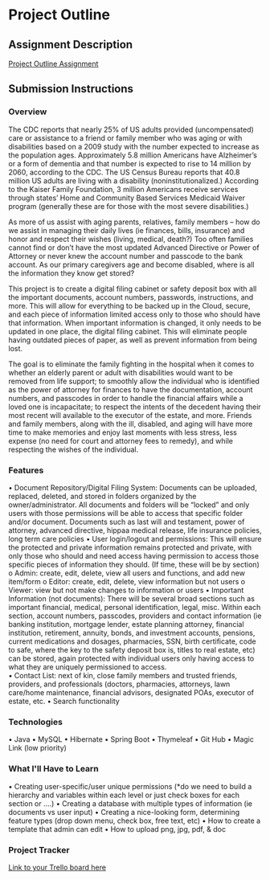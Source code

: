 # Project Outline



## Assignment Description
[Project Outline Assignment](https://education.launchcode.org/liftoff/modules/assignments/project-outline)

## Submission Instructions

### Overview
The CDC reports that nearly 25% of US adults provided (uncompensated) care or assistance to a friend or family member who was aging or with disabilities based on a 2009 study with the number expected to increase as the population ages.  Approximately 5.8 million Americans have Alzheimer’s or a form of dementia and that number is expected to rise to 14 million by 2060, according to the CDC. The US Census Bureau reports that 40.8 million US adults are living with a disability (noninstitutionalized.)  According to the Kaiser Family Foundation, 3 million Americans receive services through states’ Home and Community Based Services Medicaid Waiver program (generally these are for those with the most severe disabilities.)

As more of us assist with aging parents, relatives, family members – how do we assist in managing their daily lives (ie finances, bills, insurance) and honor and respect their wishes (living, medical, death?)  Too often families cannot find or don’t have the most updated Advanced Directive or Power of Attorney or never knew the account number and passcode to the bank account.  As our primary caregivers age and become disabled, where is all the information they know get stored?

This project is to create a digital filing cabinet or safety deposit box with all the important documents, account numbers, passwords, instructions, and more.  This will allow for everything to be backed up in the Cloud, secure, and each piece of information limited access only to those who should have that information.  When important information is changed, it only needs to be updated in one place, the digital filing cabinet.  This will eliminate people having outdated pieces of paper, as well as prevent information from being lost.

The goal is to eliminate the family fighting in the hospital when it comes to whether an elderly parent or adult with disabilities would want to be removed from life support; to smoothly allow the individual who is identified as the power of attorney for finances to have the documentation, account numbers, and passcodes in order to handle the financial affairs while a loved one is incapacitate; to respect the intents of the decedent having their most recent will available to the executor of the estate, and more.  Friends and family members, along with the ill, disabled, and aging will have more time to make memories and enjoy last moments with less stress, less expense (no need for court and attorney fees to remedy), and while respecting the wishes of the individual.
### Features
•	Document Repository/Digital Filing System: Documents can be uploaded, replaced, deleted, and stored in folders organized by the owner/administrator.  All documents and folders will be “locked” and only users with those permissions will be able to access that specific folder and/or document.  Documents such as last will and testament, power of attorney, advanced directive, hippaa medical release, life insurance policies, long term care policies
•	User login/logout and permissions: This will ensure the protected and private information remains protected and private, with only those who should and need access having permission to access those specific pieces of information they should.  (If time, these will be by section)
o	Admin: create, edit, delete, view all users and functions, and add new item/form
o	Editor: create, edit, delete, view information but not users
o	Viewer: view but not make changes to information or users
•	Important Information (not documents): There will be several broad sections such as important  financial, medical, personal identification, legal, misc.  Within each section, account numbers, passcodes, providers and contact information (ie banking institution, mortgage lender, estate planning attorney, financial institution, retirement, annuity, bonds, and investment accounts, pensions, current medications and dosages, pharmacies, SSN, birth certificate, code to safe, where the key to the safety deposit box is, titles to real estate, etc) can be stored, again protected with individual users only having access to what they are uniquely permissioned to access.  
•	Contact List: next of kin, close family members and trusted friends, providers, and professionals (doctors, pharmacies, attorneys, lawn care/home maintenance, financial advisors, designated POAs, executor of estate, etc.
•	Search functionality

### Technologies
•	Java
•	MySQL
•	Hibernate
•	Spring Boot
•	Thymeleaf
•	Git Hub
•	Magic Link (low priority)

### What I'll Have to Learn
•	Creating user-specific/user unique permissions (*do we need to build a hierarchy and variables within each level or just check boxes for each section or ….)
•	Creating a database with multiple types of information (ie documents vs user input)
•	Creating a nice-looking form, determining feature types (drop down menu, check box, free text, etc)
•	How to create a template that admin can edit
•	How to upload png, jpg, pdf, & doc 

### Project Tracker
[Link to your Trello board here](https://trello.com/b/obXPicXp/liftoff-winter-2023)
